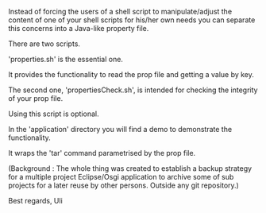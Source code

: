 Instead of forcing the users of a shell script to manipulate/adjust the content of one of your shell scripts for his/her own needs you can separate this concerns into a Java-like property file.

There are two scripts.

'properties.sh' is the essential one.

It provides the functionality to read the prop file and getting a value by key.

The second one, 'propertiesCheck.sh', is intended for checking the integrity of your prop file.

Using this script is optional.

In the 'application' directory you will find a demo to demonstrate the functionality.

It wraps the 'tar' command parametrised by the prop file.

(Background : The whole thing was created to establish a backup strategy for a multiple project Eclipse/Osgi application to archive some of sub projects for a later reuse by other persons. Outside any git repository.)

Best regards, Uli

 
 
